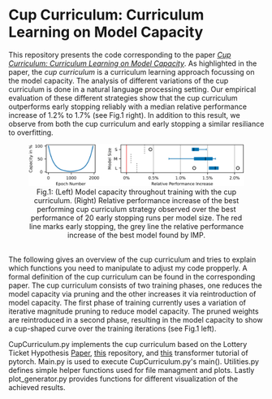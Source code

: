 # Cup Curriculum: Curriculum Learning on Model Capacity

This repository presents the code corresponding to the paper [*Cup Curriculum: Curriculum Learning on Model Capacity*](NoLinkBecauseDubbleBlindReviewInProgress).
As highlighted in the paper, the *cup curriculum* is a curriculum learning approach focussing on the model capacity.
The analysis of different variations of the cup curriculum is done in a natural language processing setting.
Our empirical evaluation of these different strategies show that the cup curriculum outperforms early stopping reliably with a median relative performance increase of 1.2% to 1.7% (see Fig.1 right).
In addition to this result, we observe from both the cup curriculum and early stopping a similar resiliance to overfitting.
<figure>
  <center>
    <img src="Figures/CupShapeAndMainResult.png"
         alt="Figure1 in Paper">
    <figcaption>Fig.1: (Left) Model capacity throughout training with the cup curriculum. (Right) Relative performance increase of the best performing cup curriculum strategy observed over the best performance of 20 early stopping runs per model size. The red line marks early stopping, the grey line the relative performance increase of the best model found by IMP.</figcaption>
  </center>
</figure>

\
The following gives an overview of the cup curriculum and tries to explain which functions you need to manipulate to adjust my code propperly.
A formal definition of the cup curriculum can be found in the corresponding paper.
The cup curriculum consists of two training phases, one reduces the model capacity via pruning and the other increases it via reintroduction of model capacity.
The first phase of training currently uses a variation of iterative magnitude pruning to reduce model capacity.
The pruned weights are reintroduced in a second phase, resulting in the model capacity to show a cup-shaped curve over the training iterations (see Fig.1 left).

CupCurriculum.py implements the cup curriculum based on the Lottery Ticket Hypothesis [Paper](https://openreview.net/pdf?id=rJl-b3RcF7), [this](https://github.com/rahulvigneswaran/Lottery-Ticket-Hypothesis-in-Pytorch/tree/master) repository, and [this](https://pytorch.org/tutorials/beginner/transformer_tutorial.html) transformer tutorial of pytorch.
Main.py is used to execute CupCurriculum.py's main().
Utilities.py defines simple helper functions used for file managment and plots.
Lastly plot_generator.py provides functions for different visualization of the achieved results.
